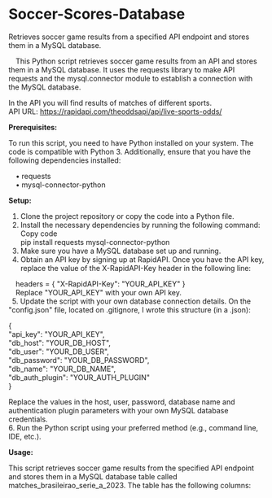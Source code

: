 # Soccer-Scores-Database
Retrieves soccer game results from a specified API endpoint and stores them in a MySQL database.  
  
&emsp;This Python script retrieves soccer game results from an API and stores them in a MySQL database. It uses the requests library to make API requests and the mysql.connector module to establish a connection with the MySQL database.  

In the API you will find results of matches of different sports.  
API URL: https://rapidapi.com/theoddsapi/api/live-sports-odds/  

<b>Prerequisites:  </b>  
  
To run this script, you need to have Python installed on your system. The code is compatible with Python 3. Additionally, ensure that you have the following dependencies installed:  
  
&emsp;•	requests  
&emsp;•	mysql-connector-python  

<b>Setup:  </b>  
1.	Clone the project repository or copy the code into a Python file.  
2.	Install the necessary dependencies by running the following command:  
Copy code  
pip install requests mysql-connector-python   
3.	Make sure you have a MySQL database set up and running.  
4.  Obtain an API key by signing up at RapidAPI. Once you have the API key, replace the value of the X-RapidAPI-Key header in the following line:
  
&emsp;headers = { "X-RapidAPI-Key": "YOUR_API_KEY" }  
&emsp;Replace "YOUR_API_KEY" with your own API key.  
&ensp;5.	Update the script with your own database connection details. On the "config.json" file, located on .gitignore, I wrote this structure (in a .json):  
  
{  
  "api_key": "YOUR_API_KEY",  
  "db_host": "YOUR_DB_HOST",  
  "db_user": "YOUR_DB_USER",  
  "db_password": "YOUR_DB_PASSWORD",  
  "db_name": "YOUR_DB_NAME",  
  "db_auth_plugin": "YOUR_AUTH_PLUGIN"  
}  
  
Replace the values in the host, user, password, database name and authentication plugin parameters with your own MySQL database credentials.  
6.	Run the Python script using your preferred method (e.g., command line, IDE, etc.).  

<b>Usage:  </b>  
  
This script retrieves soccer game results from the specified API endpoint and stores them in a MySQL database table called matches_brasileirao_serie_a_2023. The table has the following columns: